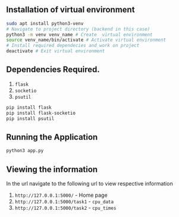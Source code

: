 ## Installation of virtual environment
```bash
sudo apt install python3-venv
# Navigate to project directory (backend in this case)
python3 -m venv venv_name # Create  virtual environment
source venv_name/bin/activate # Activate virtual environment
# Install required dependecies and work on project
deactivate # Exit virtual environment
```


## Dependencies Required.
1. `flask`
2. `socketio`
3. `psutil`

```bash
pip install flask
pip install flask-socketio
pip install psutil
```

## Running the Application
```bash
python3 app.py
```

## Viewing the information
In the url navigate to the following url to view respective information
1. `http://127.0.0.1:5000/` - Home page
2. `http://127.0.0.1:5000/task1` - `cpu_data`
3. `http://127.0.0.1:5000/task2` - `cpu_times`
